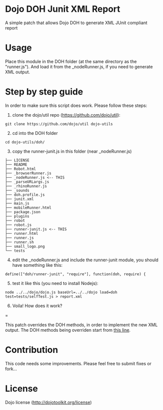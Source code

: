 Dojo DOH Junit XML Report
=

A simple patch that allows Dojo DOH to generate XML JUnit compliant report

Usage
=

Place this module in the DOH folder (at the same directory as the "runner.js"). And load it from the _nodeRunner.js, if you need to generate XML output.

Step by step guide
==

In order to make sure this script does work. Please follow these steps:

1) clone the dojo/util repo (https://github.com/dojo/util):

```git clone https://github.com/dojo/util dojo-utils```

2) cd into the DOH folder

```cd dojo-utils/doh/```

3) copy the runner-junit.js in this folder (near _nodeRunner.js)

```
├── LICENSE
├── README
├── Robot.html
├── _browserRunner.js
├── _nodeRunner.js <-- THIS
├── _parseURLargs.js
├── _rhinoRunner.js
├── _sounds
├── doh.profile.js
├── junit.xml
├── main.js
├── mobileRunner.html
├── package.json
├── plugins
├── robot
├── robot.js
├── runner-junit.js <-- THIS
├── runner.html
├── runner.js
├── runner.sh
├── small_logo.png
└── tests

```


4) edit the _nodeRunner.js and include the runner-junit module, you should have something like this:

``` define(["doh/runner-junit", "require"], function(doh, require) { ```

5) test it like this (you need to install Nodejs):

```node ../../dojo/dojo.js baseUrl=../../dojo load=doh test=tests/selfTest.js > report.xml```

6) Voila!
How does it work?

=

This patch overrides the DOH methods, in order to implement the new XML output. The DOH methods being overriden start from [this line](https://github.com/manekinekko/dojo-doh-junit-report/blob/master/runner-junit.js#L322).

Contribution
= 

This code needs some improvements. Please feel free to submit fixes or fork...

License
=

Dojo license (http://dojotoolkit.org/license)
